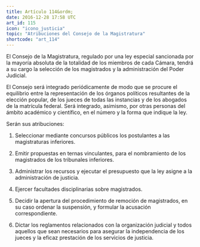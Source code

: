 ```yaml
---
title: Artículo 114&ordm;
date: 2016-12-28 17:58 UTC
art_id: 115
icon: "icono_justicia"
topic: "Atribuciones del Consejo de la Magistratura"
shortcode: "art_114"
---
```

El Consejo de la Magistratura, regulado por una ley especial sancionada por la mayoría absoluta de la totalidad de los miembros de cada Cámara, tendrá a su cargo la selección de los magistrados y la administración del Poder Judicial.

El Consejo será integrado periódicamente de modo que se procure el equilibrio entre la representación de los órganos políticos resultantes de la elección popular, de los jueces de todas las instancias y de los abogados de la matrícula federal. Será integrado, asimismo, por otras personas del ámbito académico y científico, en el número y la forma que indique la ley.

Serán sus atribuciones:

1.  Seleccionar mediante concursos públicos los postulantes a las magistraturas inferiores.

3.  Emitir propuestas en ternas vinculantes, para el nombramiento de los magistrados de los tribunales inferiores.

4.  Administrar los recursos y ejecutar el presupuesto que la ley asigne a la administración de justicia.

5.  Ejercer facultades disciplinarias sobre magistrados.

6.  Decidir la apertura del procedimiento de remoción de magistrados, en su caso ordenar la suspensión, y formular la acusación correspondiente.

7.  Dictar los reglamentos relacionados con la organización judicial y todos aquellos que sean necesarios para asegurar la independencia de los jueces y la eficaz prestación de los servicios de justicia.
